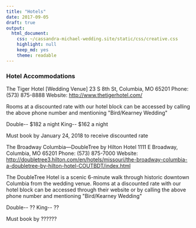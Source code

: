 ```yaml
---
title: "Hotels"
date: 2017-09-05
draft: true
output: 
  html_document: 
    css: ~/cassandra-michael-wedding.site/static/css/creative.css
    highlight: null
    keep_md: yes
    theme: readable
---
```


### Hotel Accommodations

The Tiger Hotel [Wedding Venue]
23 S 8th St, Columbia, MO 65201
Phone: (573) 875-8888
Website: http://www.thetigerhotel.com/

Rooms at a discounted rate with our hotel block can be accessed by calling the above phone number and mentioning "Bird/Kearney Wedding"

Double-- $182 a night
King-- $162 a night

Must book by January 24, 2018 to receive discounted rate

The Broadway Columbia—DoubleTree by Hilton Hotel
1111 E Broadway, Columbia, MO 65201
Phone: (573) 875-7000
Website: http://doubletree3.hilton.com/en/hotels/missouri/the-broadway-columbia-a-doubletree-by-hilton-hotel-COUTBDT/index.html

The DoubleTree Hotel is a scenic 6-minute walk through historic downtown Columbia from the wedding venue. Rooms at a discounted rate with our hotel block can be accessed through their website or by calling the above phone number and mentioning "Bird/Kearney Wedding"

Double-- ??
King-- ??

Must book by ??????

